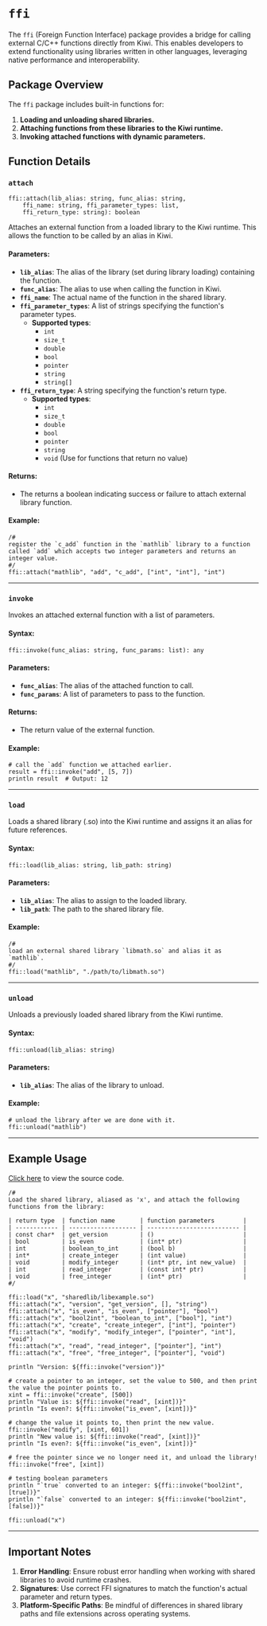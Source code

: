 # `ffi`

The `ffi` (Foreign Function Interface) package provides a bridge for calling external C/C++ functions directly from Kiwi. This enables developers to extend functionality using libraries written in other languages, leveraging native performance and interoperability.

## **Package Overview**

The `ffi` package includes built-in functions for:

1. **Loading and unloading shared libraries.**
2. **Attaching functions from these libraries to the Kiwi runtime.**
3. **Invoking attached functions with dynamic parameters.**


## **Function Details**

### `attach`
```kiwi
ffi::attach(lib_alias: string, func_alias: string, 
    ffi_name: string, ffi_parameter_types: list, 
    ffi_return_type: string): boolean
```

Attaches an external function from a loaded library to the Kiwi runtime. This allows the function to be called by an alias in Kiwi.

#### **Parameters:**
- **`lib_alias`**: The alias of the library (set during library loading) containing the function.
- **`func_alias`**: The alias to use when calling the function in Kiwi.
- **`ffi_name`**: The actual name of the function in the shared library.
- **`ffi_parameter_types`**: A list of strings specifying the function's parameter types.
    - **Supported types**:
        - `int`
        - `size_t`
        - `double`
        - `bool`
        - `pointer`
        - `string`
        - `string[]`
- **`ffi_return_type`**: A string specifying the function's return type.
    - **Supported types**:
        - `int`
        - `size_t`
        - `double`
        - `bool`
        - `pointer`
        - `string`
        - `void` (Use for functions that return no value)

#### **Returns:**
- The returns a boolean indicating success or failure to attach external library function.

#### **Example:**
```kiwi
/# 
register the `c_add` function in the `mathlib` library to a function called `add` which accepts two integer parameters and returns an integer value.
#/
ffi::attach("mathlib", "add", "c_add", ["int", "int"], "int")
```

---

### `invoke`
Invokes an attached external function with a list of parameters.

#### **Syntax:**
```kiwi
ffi::invoke(func_alias: string, func_params: list): any
```

#### **Parameters:**
- **`func_alias`**: The alias of the attached function to call.
- **`func_params`**: A list of parameters to pass to the function.

#### **Returns:**
- The return value of the external function.

#### **Example:**
```kiwi
# call the `add` function we attached earlier.
result = ffi::invoke("add", [5, 7])
println result  # Output: 12
```

---

### `load`
Loads a shared library (.so) into the Kiwi runtime and assigns it an alias for future references.

#### **Syntax:**
```kiwi
ffi::load(lib_alias: string, lib_path: string)
```

#### **Parameters:**
- **`lib_alias`**: The alias to assign to the loaded library.
- **`lib_path`**: The path to the shared library file.

#### **Example:**
```kiwi
/# 
load an external shared library `libmath.so` and alias it as `mathlib`.
#/
ffi::load("mathlib", "./path/to/libmath.so")
```

---

### `unload`
Unloads a previously loaded shared library from the Kiwi runtime.

#### **Syntax:**
```kiwi
ffi::unload(lib_alias: string)
```

#### **Parameters:**
- **`lib_alias`**: The alias of the library to unload.

#### **Example:**
```kiwi
# unload the library after we are done with it.
ffi::unload("mathlib")
```

---

## **Example Usage**

[Click here](../../examples/ffi/) to view the source code.
```kiwi
/# 
Load the shared library, aliased as 'x', and attach the following functions from the library:

| return type  | function name       | function parameters        |
| ------------ | ------------------- | -------------------------- |
| const char*  | get_version         | ()                         |
| bool         | is_even             | (int* ptr)                 |
| int          | boolean_to_int      | (bool b)                   |
| int*         | create_integer      | (int value)                |
| void         | modify_integer      | (int* ptr, int new_value)  |
| int          | read_integer        | (const int* ptr)           |
| void         | free_integer        | (int* ptr)                 |
#/

ffi::load("x", "sharedlib/libexample.so")
ffi::attach("x", "version", "get_version", [], "string")
ffi::attach("x", "is_even", "is_even", ["pointer"], "bool")
ffi::attach("x", "bool2int", "boolean_to_int", ["bool"], "int")
ffi::attach("x", "create", "create_integer", ["int"], "pointer")
ffi::attach("x", "modify", "modify_integer", ["pointer", "int"], "void")  
ffi::attach("x", "read", "read_integer", ["pointer"], "int")  
ffi::attach("x", "free", "free_integer", ["pointer"], "void")

println "Version: ${ffi::invoke("version")}"

# create a pointer to an integer, set the value to 500, and then print the value the pointer points to.
xint = ffi::invoke("create", [500])
println "Value is: ${ffi::invoke("read", [xint])}"
println "Is even?: ${ffi::invoke("is_even", [xint])}"

# change the value it points to, then print the new value.
ffi::invoke("modify", [xint, 601])
println "New value is: ${ffi::invoke("read", [xint])}"
println "Is even?: ${ffi::invoke("is_even", [xint])}"

# free the pointer since we no longer need it, and unload the library!
ffi::invoke("free", [xint])

# testing boolean parameters
println "`true` converted to an integer: ${ffi::invoke("bool2int", [true])}"
println "`false` converted to an integer: ${ffi::invoke("bool2int", [false])}"

ffi::unload("x")
```

---

## **Important Notes**
1. **Error Handling**: Ensure robust error handling when working with shared libraries to avoid runtime crashes.
2. **Signatures**: Use correct FFI signatures to match the function's actual parameter and return types.
3. **Platform-Specific Paths**: Be mindful of differences in shared library paths and file extensions across operating systems.